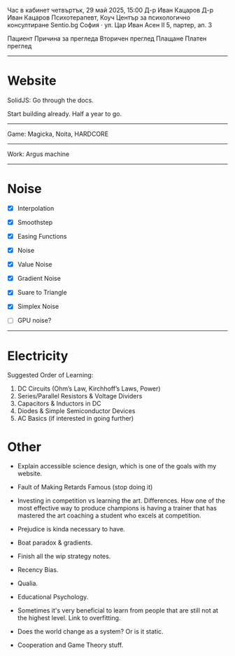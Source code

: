 Час в кабинет
четвъртък, 29 май 2025, 15:00
Д-р Иван Кацаров
Д-р Иван Кацаров
Психотерапевт, Коуч
Център за психологично консултиране Sentio.bg
София · ул. Цар Иван Асен II 5, партер, ап. 3

Пациент
Причина за прегледа
    Вторичен преглед
Плащане
    Платен преглед

---

# Website

SolidJS: Go through the docs.

Start building already. Half a year to go.

---

Game: Magicka, Noita, HARDCORE

---

Work: Argus machine

---

# Noise

- [x] Interpolation
- [x] Smoothstep
- [x] Easing Functions
- [x] Noise
- [x] Value Noise
- [x] Gradient Noise
- [x] Suare to Triangle
- [x] Simplex Noise

- [ ] GPU noise?

---

# Electricity

Suggested Order of Learning:

1. DC Circuits (Ohm’s Law, Kirchhoff’s Laws, Power)
2. Series/Parallel Resistors & Voltage Dividers
3. Capacitors & Inductors in DC
4. Diodes & Simple Semiconductor Devices
5. AC Basics (if interested in going further)

# Other

- Explain accessible science design, which is one of the goals with my website.

- Fault of Making Retards Famous (stop doing it)

- Investing in competition vs learning the art. Differences. How one of the most effective way to produce champions is having a trainer that has mastered the art coaching a student who excels at competition.

- Prejudice is kinda necessary to have.

- Boat paradox & gradients.

- Finish all the wip strategy notes.

- Recency Bias.

- Qualia.

- Educational Psychology.

- Sometimes it's very beneficial to learn from people that
  are still not at the highest level. Link to overfitting.

- Does the world change as a system? Or is it static.

- Cooperation and Game Theory stuff.
